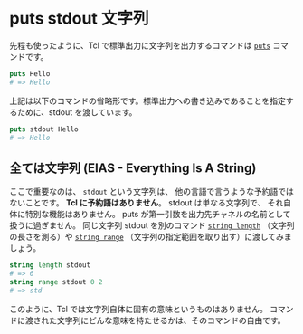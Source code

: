 # puts stdout 文字列

先程も使ったように、Tcl で標準出力に文字列を出力するコマンドは [`puts`](https://www.tcl.tk/man/tcl8.5/TclCmd/puts.htm) コマンドです。

```tcl
puts Hello
# => Hello
```

上記は以下のコマンドの省略形です。標準出力への書き込みであることを指定するために、stdout を渡しています。

```tcl
puts stdout Hello
# => Hello
```

## 全ては文字列 (EIAS - Everything Is A String)

ここで重要なのは、 `stdout` という文字列は、
他の言語で言うような予約語ではないことです。 **Tcl に予約語はありません**。
 stdout は単なる文字列で、
それ自体に特別な機能はありません。
puts が第一引数を出力先チャネルの名前として扱うに過ぎません。
同じ文字列 stdout を別のコマンド [`string length`](https://www.tcl.tk/man/tcl8.5/TclCmd/string.htm#M37) （文字列の長さを測る）や [`string range`](https://www.tcl.tk/man/tcl8.5/TclCmd/string.htm#M44) （文字列の指定範囲を取り出す）に渡してみましょう。

```tcl
string length stdout
# => 6
string range stdout 0 2
# => std
```

このように、Tcl では文字列自体に固有の意味というものはありません。
コマンドに渡された文字列にどんな意味を持たせるかは、そのコマンドの自由です。

